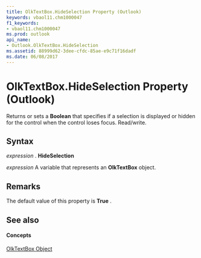 ```yaml
---
title: OlkTextBox.HideSelection Property (Outlook)
keywords: vbaol11.chm1000047
f1_keywords:
- vbaol11.chm1000047
ms.prod: outlook
api_name:
- Outlook.OlkTextBox.HideSelection
ms.assetid: 88999d62-3dee-cfdc-85ae-e9c71f16dadf
ms.date: 06/08/2017
---
```



# OlkTextBox.HideSelection Property (Outlook)

Returns or sets a  **Boolean** that specifies if a selection is displayed or hidden for the control when the control loses focus. Read/write.


## Syntax

 _expression_ . **HideSelection**

 _expression_ A variable that represents an **OlkTextBox** object.


## Remarks

The default value of this property is  **True** .


## See also


#### Concepts


[OlkTextBox Object](Outlook.OlkTextBox.md)

